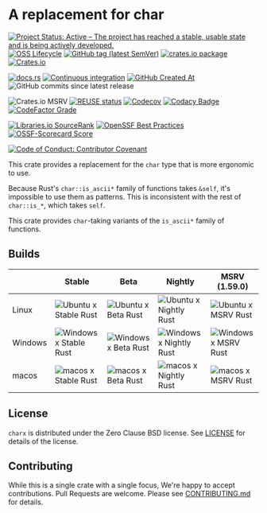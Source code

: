 <!--
SPDX-FileCopyrightText: 2022 - 2024 Ali Sajid Imami
SPDX-FileCopyrightText: 2022 - 2024 Soni L.

SPDX-License-Identifier: 0BSD
-->

# A replacement for char

[![Project Status: Active – The project has reached a stable, usable state and is being actively developed.](https://www.repostatus.org/badges/latest/active.svg)](https://www.repostatus.org/#active)
[![OSS Lifecycle](https://img.shields.io/osslifecycle?file_url=https%3A%2F%2Fgithub.com%2FAliSajid%2Fcharx%2Fblob%2Fmain%2FOSSMETADATA)](https://github.com/AliSajid/charx/blob/main/OSSMETADATA)
[![GitHub tag (latest SemVer)](https://img.shields.io/github/v/release/AliSajid/charx)](https://github.com/AliSajid/charx/releases/latest)
[![crates.io package](https://img.shields.io/crates/v/charx.svg)](https://crates.io/crates/charx)
[![Crates.io](https://img.shields.io/crates/l/charx)](https://choosealicense.com/licenses/0bsd/)

[![docs.rs](https://img.shields.io/docsrs/charx)](https://docs.rs/charx)
[![Continuous integration](https://github.com/AliSajid/charx/actions/workflows/ci.yaml/badge.svg)](https://github.com/AliSajid/charx/actions/workflows/ci.yaml)
[![GitHub Created At](https://img.shields.io/github/created-at/AliSajid/charx)](https://github.com/AliSajid/charx/commit/b420dd99b0554b0e8d71a41bf17a1814fcf98dcc)
![GitHub commits since latest release](https://img.shields.io/github/commits-since/alisajid/charx/latest)

![Crates.io MSRV](https://img.shields.io/crates/msrv/charx)
[![REUSE status](https://api.reuse.software/badge/github.com/AliSajid/charx)](https://api.reuse.software/info/github.com/AliSajid/charx)
[![Codecov](https://img.shields.io/codecov/c/github/AliSajid/charx)](https://app.codecov.io/gh/AliSajid/charx)
[![Codacy Badge](https://app.codacy.com/project/badge/Grade/293d6f6e3e5e4fadb1b88db426462f87)](https://app.codacy.com/gh/AliSajid/charx/dashboard?utm_source=gh&utm_medium=referral&utm_content=&utm_campaign=Badge_grade)
[![CodeFactor Grade](https://img.shields.io/codefactor/grade/github/AliSajid/charx)](https://www.codefactor.io/repository/github/alisajid/charx)

[![Libraries.io SourceRank](https://img.shields.io/librariesio/sourcerank/cargo/charx)](https://libraries.io/cargo/charx)
[![OpenSSF Best Practices](https://www.bestpractices.dev/projects/9684/badge)](https://www.bestpractices.dev/projects/9684)
[![OSSF-Scorecard Score](https://img.shields.io/ossf-scorecard/github.com/AliSajid/charx)](https://scorecard.dev/viewer/?uri=github.com/AliSajid/random-wait-action)

[![Code of Conduct: Contributor Covenant](https://img.shields.io/badge/code_of_conduct-contributor_covenant-14cc21)](https://github.com/EthicalSource/contributor_covenant)

This crate provides a replacement for the `char` type that is more ergonomic to use.

Because Rust's `char::is_ascii*` family of functions takes `&self`, it's impossible to use them as patterns. This is inconsistent with the rest of `char::is_*`, which takes `self`.

This crate provides `char`-taking variants of the `is_ascii*` family of functions.

## Builds

|         | Stable                                                                                                                                                             | Beta                                                                                                                                                           | Nightly                                                                                                                                                              | MSRV (1.59.0)                                                                                                                                                  |
| ------- | ------------------------------------------------------------------------------------------------------------------------------------------------------------------ | -------------------------------------------------------------------------------------------------------------------------------------------------------------- | -------------------------------------------------------------------------------------------------------------------------------------------------------------------- | -------------------------------------------------------------------------------------------------------------------------------------------------------------- |
| Linux   | ![Ubuntu x Stable Rust](https://img.shields.io/endpoint?url=https://gist.githubusercontent.com/AliSajid/d52f912107d7609656370db9d741596c/raw/ubuntu-stable.json)   | ![Ubuntu x Beta Rust](https://img.shields.io/endpoint?url=https://gist.githubusercontent.com/AliSajid/d52f912107d7609656370db9d741596c/raw/ubuntu-beta.json)   | ![Ubuntu x Nightly Rust](https://img.shields.io/endpoint?url=https://gist.githubusercontent.com/AliSajid/d52f912107d7609656370db9d741596c/raw/ubuntu-nightly.json)   | ![Ubuntu x MSRV Rust](https://img.shields.io/endpoint?url=https://gist.githubusercontent.com/AliSajid/d52f912107d7609656370db9d741596c/raw/ubuntu-msrv.json)   |
| Windows | ![Windows x Stable Rust](https://img.shields.io/endpoint?url=https://gist.githubusercontent.com/AliSajid/d52f912107d7609656370db9d741596c/raw/windows-stable.json) | ![Windows x Beta Rust](https://img.shields.io/endpoint?url=https://gist.githubusercontent.com/AliSajid/d52f912107d7609656370db9d741596c/raw/windows-beta.json) | ![Windows x Nightly Rust](https://img.shields.io/endpoint?url=https://gist.githubusercontent.com/AliSajid/d52f912107d7609656370db9d741596c/raw/windows-nightly.json) | ![Windows x MSRV Rust](https://img.shields.io/endpoint?url=https://gist.githubusercontent.com/AliSajid/d52f912107d7609656370db9d741596c/raw/windows-msrv.json) |
| macos   | ![macos x Stable Rust](https://img.shields.io/endpoint?url=https://gist.githubusercontent.com/AliSajid/d52f912107d7609656370db9d741596c/raw/macos-stable.json)     | ![macos x Beta Rust](https://img.shields.io/endpoint?url=https://gist.githubusercontent.com/AliSajid/d52f912107d7609656370db9d741596c/raw/macos-beta.json)     | ![macos x Nightly Rust](https://img.shields.io/endpoint?url=https://gist.githubusercontent.com/AliSajid/d52f912107d7609656370db9d741596c/raw/macos-nightly.json)     | ![macos x MSRV Rust](https://img.shields.io/endpoint?url=https://gist.githubusercontent.com/AliSajid/d52f912107d7609656370db9d741596c/raw/macos-msrv.json)     |

## License

`charx` is distributed under the Zero Clause BSD license. See [LICENSE](LICENSE) for details of the license.

## Contributing

While this is a single crate with a single focus, We're happy to accept contributions. Pull Requests are welcome. Please see [CONTRIBUTING.md](CONTRIBUTING.md) for details.
